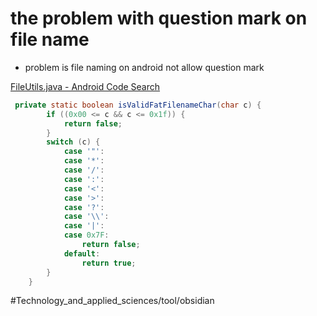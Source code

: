 # the problem with question mark on file name

- problem is file naming on android not allow question mark

[FileUtils.java - Android Code Search](https://cs.android.com/android/platform/superproject/+/master:frameworks/base/core/java/android/os/FileUtils.java;l=972?q=isValidFatFilenameChar)
```java
 private static boolean isValidFatFilenameChar(char c) {
        if ((0x00 <= c && c <= 0x1f)) {
            return false;
        }
        switch (c) {
            case '"':
            case '*':
            case '/':
            case ':':
            case '<':
            case '>':
            case '?':
            case '\\':
            case '|':
            case 0x7F:
                return false;
            default:
                return true;
        }
    }
```

#Technology_and_applied_sciences/tool/obsidian 